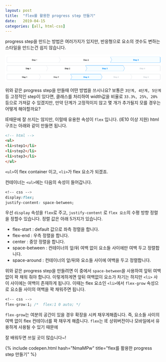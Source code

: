 ```yaml
---
layout: post
title:  "flex를 활용한 progress step 만들기"
date:   2019-04-15
categories: [all, html-css]
---
```


progress step을 만드는 방법은 여러가지가 있지만,
반응형으로 요소의 갯수도 변하는 스타일을 만드는건 쉽지 않습니다.

![Demo Image](/assets/20190415-img1.png)

위와 같은 progress step을 만들때 어떤 방법을 쓰시나요?
보통은 `3단계, 4단계, 5단계` 등 고정적인 step이 있다면, 클래스를 처리하여 width값을 비율로
`33.3%, 25%, 20%` 등으로 가져갈 수 있겠지만, 만약 단계가 고정적이지 않고 몇 개가 추가될지 모를 경우는 어떻게 해야할까요?

IE때문에 잘 쓰지는 않지만, 이럴때 유용한 속성이 `flex` 입니다. (IE10 이상 지원)
html 구조는 아래와 같이 만들면 됩니다.

```html
<!-- html -->
<ul>
<li>step1</li>
<li>step2</li>
<li>step3</li>
</ul>
```
`<ul>`이 flex container 이고, `<li>`가 flex 요소가 되겠죠.

컨테이너는 `<ul>`에는 다음의 속성이 들어갑니다.
```css
<!-- css -->
display:flex;
justify-content: space-between;
```

우선 `display` 속성을 `flex`로 주고,
`justify-content` 로 `flex 요소`의 수평 방향 정렬을 정할수 있습니다.
정렬 값은  아래 5가지가 있습니다.

- flex-start : default 값으로 좌측 정렬을 합니다.
- flex-end : 우측 정렬을 합니다.
- center : 중앙 정렬을 합니다.
- space-between : 컨테이너의 앞/뒤 여백 없이 요소들 사이에만 여백 두고 정렬합니다.
- space-around : 컨테이너의 앞/뒤와 요소들 사이에 여백을 두고 정렬합니다.

위와 같은 progress step을 만들려면 이 중에서 `space-between`을 사용하여 앞뒤 여백 없이 꽉 채워 줘야 합니다.
이렇게하게면 앞뒤 여백없이 요소가 차기는 하지만 `<li>` 사이 사이에는 여백이 존재하게 됩니다.
이때는 flex 요소인 `<li>`에서 `flex-grow` 속성으로 요소들 사이의 여백을 꽉 채워주면 됩니다.

```css
<!-- css -->
flex-grow:1; /*  flex:1 0 auto; */
```

`flex-grow`는 여분의 공간이 있을 경우 확장을 시켜 채우게해줍니다.
즉, 요소들 사이의 여백 없이 flex 컨테이너를 꽉 채우게 해줍니다.
`flex`는 IE 상위버전이나 모바일에서 유용하게 사용될 수 있기 때문에

잘 배워두면 쓰일 곳이 많습니다~!

{% include codepen.html hash="NmaMPw" title="flex를 활용한 progress step 만들기" %}
